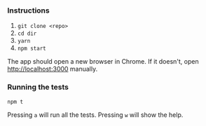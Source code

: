 ### Instructions

1. `git clone <repo>`
2. `cd dir`
3. `yarn`
4. `npm start`

The app should open a new browser in Chrome. If it doesn't, open [http://localhost:3000](http://localhost:3000) manually.

### Running the tests

`npm t`

Pressing `a` will run all the tests.
Pressing `w` will show the help.
